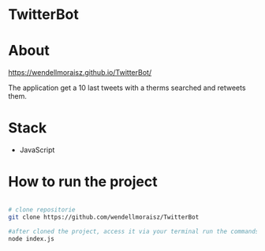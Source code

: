 # TwitterBot

# About

https://wendellmoraisz.github.io/TwitterBot/

The application get a 10 last tweets with a therms searched and retweets them.

# Stack
- JavaScript

# How to run the project

```bash

# clone repositorie
git clone https://github.com/wendellmoraisz/TwitterBot

#after cloned the project, access it via your terminal run the commands:
node index.js
